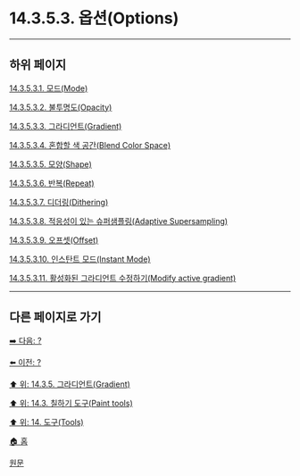 # 14.3.5.3. 옵션(Options)

***

## 하위 페이지

[14.3.5.3.1. 모드(Mode)](./14-03-05-03-01-mode.md)

[14.3.5.3.2. 불투명도(Opacity)](./14-03-05-03-02-opacity.md)

[14.3.5.3.3. 그라디언트(Gradient)](./14-03-05-03-03-gradient.md)

[14.3.5.3.4. 혼합할 색 공간(Blend Color Space)](./14-03-05-03-04-blend_color_space.md)

[14.3.5.3.5. 모양(Shape)](./14-03-05-03-05-shape.md)

[14.3.5.3.6. 반복(Repeat)](./14-03-05-03-06-repeat.md)

[14.3.5.3.7. 디더링(Dithering)](./14-03-05-03-07-dithering.md)

[14.3.5.3.8. 적응성이 있는 슈퍼샘플링(Adaptive Supersampling)](./14-03-05-03-08-adaptive_supersampling.md)

[14.3.5.3.9. 오프셋(Offset)](./14-03-05-03-09-offset.md)

[14.3.5.3.10. 인스탄트 모드(Instant Mode)](./14-03-05-03-10-instant_mode.md)

[14.3.5.3.11. 활성화된 그라디언트 수정하기(Modify active gradient)](./14-03-05-03-11-modify_active_gradient.md)

***

## 다른 페이지로 가기

[➡️ 다음: ?]()

[⬅️ 이전: ?]()

[⬆️ 위: 14.3.5. 그라디언트(Gradient)](./14-03-05-00-gradient.md)

[⬆️ 위: 14.3. 칠하기 도구(Paint tools)](./14-03-00-paint-tools.md)

[⬆️ 위: 14. 도구(Tools)](./14-00-tools.md)

[🏠 홈](./00-home.md)

[원문](https://docs.gimp.org/2.10/ko/gimp-tool-bucket-fill.html#idm12721)
